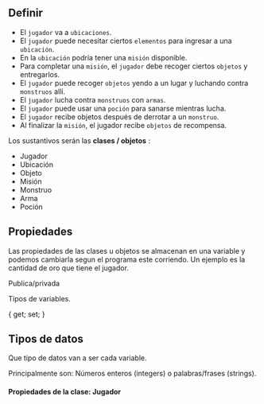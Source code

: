 ## Definir
* El `jugador` va a `ubicaciones`.
* El `jugador` puede necesitar ciertos `elementos` para ingresar a una `ubicación`.
* En la `ubicación` podría tener una `misión` disponible.
* Para completar una `misión`, el `jugador` debe recoger ciertos `objetos` y entregarlos.
* El `jugador` puede recoger `objetos` yendo a un lugar y luchando contra `monstruos` allí.
* El `jugador` lucha contra `monstruos` con `armas`.
* El `jugador` puede usar una `poción` para sanarse mientras lucha.
* El `jugador` recibe objetos después de derrotar a un `monstruo`.
* Al finalizar la `misión`, el jugador recibe `objetos` de recompensa.




Los sustantivos serán las **clases / objetos** :

* Jugador
* Ubicación
* Objeto
* Misión
* Monstruo
* Arma
* Poción




## Propiedades 
Las propiedades de las clases u objetos se almacenan en una variable y podemos cambiarla segun el programa este corriendo. Un ejemplo es la cantidad de oro que tiene el jugador.

Publica/privada

Tipos de variables.

{ get; set; }




## Tipos de datos
Que tipo de datos van a ser cada variable.

Principalmente son: Números enteros (integers) o palabras/frases (strings).


#### Propiedades de la clase: Jugador
